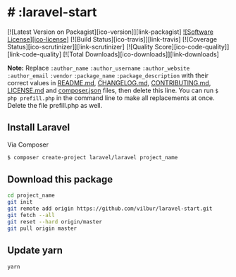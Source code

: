# # :laravel-start

[![Latest Version on Packagist][ico-version]][link-packagist]
[![Software License][ico-license]](LICENSE.md)
[![Build Status][ico-travis]][link-travis]
[![Coverage Status][ico-scrutinizer]][link-scrutinizer]
[![Quality Score][ico-code-quality]][link-code-quality]
[![Total Downloads][ico-downloads]][link-downloads]

**Note:** Replace ```:author_name``` ```:author_username``` ```:author_website``` ```:author_email``` ```:vendor``` ```:package_name``` ```:package_description``` with their correct values in [README.md](README.md), [CHANGELOG.md](CHANGELOG.md), [CONTRIBUTING.md](CONTRIBUTING.md), [LICENSE.md](LICENSE.md) and [composer.json](composer.json) files, then delete this line. You can run `$ php prefill.php` in the command line to make all replacements at once. Delete the file prefill.php as well.


## Install Laravel

Via Composer

``` bash
$ composer create-project laravel/laravel project_name
```

## Download this package

``` bash
cd project_name
git init
git remote add origin https://github.com/vilbur/laravel-start.git
git fetch --all
git reset --hard origin/master
git pull origin master
```

## Update yarn

``` bash
yarn
```

